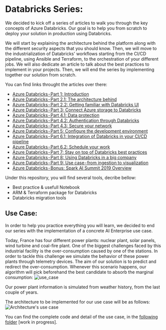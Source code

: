 # Databricks Series:

We decided to kick off a series of articles to walk you through the key concepts of Azure Databricks. Our goal is to help you from scratch to deploy your solution in production using Databricks.

We will start by explaining the architecture behind the platform along with the different security aspects that you should know. Then, we will move to the industrialization of Databricks' workflows starting from the CI/CD pipeline, using Ansible and Terraform, to the orchestration of your different jobs. We will also dedicate an article to talk about the best practices to implement in your projects.
Then, we will end the series by implementing together our solution from scratch.

You can find links throught the articles over there:
* [Azure Databricks - Part 1: Introduction]()
* [Azure Databricks - Part 2.1: The architecture behind]()
* [Azure Databricks - Part 2.2: Getting familiar with Databricks UI]()
* [Azure Databricks - Part 3: Connect Azure storage to Databricks]()
* [Azure Databricks - Part 4.1: Data protection]()
* [Azure Databricks - Part 4.2: Authentication through Databricks]()
* [Azure Databricks - Part 4.3: Secure your network]()
* [Azure Databricks - Part 5: Configure the development environment]()
* [Azure Databricks - Part 6.1: Integration of Databricks in your CI/CD pipeline]()
* [Azure Databricks - Part 6.2: Schedule your work]()
* [Azure Databricks - Part 7: Stay on top of Databricks best practices]()
* [Azure Databricks - Part 8: Using Databricks in a big company]()
* [Azure Databricks - Part 9: Use case - from ingestion to visualization]()
* [Azure Databricks - Bonus: Spark AI Summit 2019 Overview]()

Under this repository, you will find several tools, decribe bellow:
* Best practice & usefull Notebook
* ARM & Terraform package for Databricks
* Databricks migration tools


## Use Case:

In order to help you practice everything you will learn, we decided to end our series with the implementation of a concrete AI Enterprise use case.

Today, France has four different power plants: nuclear plant, solar panels, wind turbine and coal-fire plant. One of the biggest challenges faced by this industrial facility is the over-consumption caused by one of the stations.
In order to tackle this challenge we simulate the behavior of these power plants through telemetry devices.
The aim of our solution is to predict and redirect the over-consumption. Whenever this scenario happens, our algorithm will pick beforehand the best candidate to absorb the marginal consumption:
![use_case](/images/use_case.png)

Our power plant information is simulated from weather history, from the last couple of years.

The architecture to be implemented for our use case will be as follows:
![Architecture's use case](/images/architecture_use_case.png)

You can find the complete code and detail of the use case, in the [following folder](/use-case) [work in progress].
